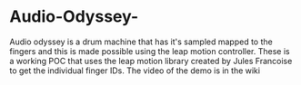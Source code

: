 # Audio-Odyssey-
Audio odyssey is a drum machine that has it's sampled mapped to the fingers and this is made possible using the leap motion controller. These is a working POC that uses the leap motion library created by Jules Francoise to get the individual finger IDs. The video of the demo is in the wiki 